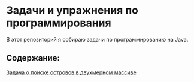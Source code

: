 # Задачи и упражнения по программирования

В этот репозиторий я собираю задачи по программированию на Java.

## Содержание:

[Задача о поиске островов в двухмерном массиве](https://github.com/Arhiser/exercises/blob/master/src/com/arhitutorials/task1/Task1.java)
